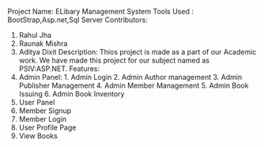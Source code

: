 Project Name: ELibary Management System
Tools Used : BootStrap,Asp.net,Sql Server
Contributors:
  1. Rahul Jha
  2. Raunak Mishra
  3. Aditya Dixit
Description: Thios project is made as a part of our Academic work. We have made this project for our subject named as PSIV:ASP.NET.
Features: 
  1. Admin Panel:
    1. Admin Login
    2. Admin Author management
    3. Admin Publisher Management
    4. Admin Member Management
    5. Admin Book Issuing
    6. Admin Book Inventory
 2. User Panel
   1. Member Signup
   2. Member Login
   3. User Profile Page
   4. View Books
  

